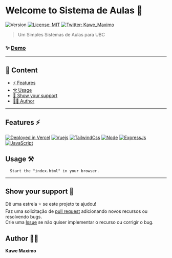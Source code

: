 # Welcome to Sistema de Aulas  👋
![Version](https://img.shields.io/badge/version-2.0-blue.svg?cacheSeconds=2592000)
[![License: MIT](https://img.shields.io/badge/License-MIT-yellow.svg)](#)
[![Twitter: Kawe_Maximo](https://img.shields.io/twitter/follow/kawe_maximo.svg?style=social)](https://twitter.com/maximo_kawe)

> Um Simples Sistemas de Aulas para UBC

### ✨ [Demo](https://vue-router-template.ga)

***

## :bookmark_tabs: Content

- [:zap: Features](#features-zap)
- [:hammer_and_pick: Usage](#usage-hammer_and_pick)
- [:handshake: Show your support](#show-your-support-handshake)
- [:technologist: Author](#author-technologist)

---

## Features :zap:
[![Deployed in Vercel](https://img.shields.io/badge/Vercel-000000?style=for-the-badge&logo=vercel&logoColor=white)](https://rocketlaunches.ga)
[![Vuejs](https://img.shields.io/badge/Vue.js-35495E?style=for-the-badge&logo=vue.js&logoColor=4FC08D)](https://vuejs.org/)
[![TailwindCss](https://img.shields.io/badge/Tailwind%20CSS-38B2AC?style=for-the-badge&logo=Tailwind%20CSS&logoColor=white)](https://tailwindcss.com/)
[![Node](https://img.shields.io/badge/Node.js-43853D?style=for-the-badge&logo=node.js&logoColor=white)](https://nodejs.org)
[![ExpressJs](https://img.shields.io/badge/express-000000?style=for-the-badge&logo=express&logoColor=white)](https://expressjs.com/)
[![JavaScript](https://img.shields.io/badge/Javascript-e1af24?style=for-the-badge&logo=javascript&logoColor=white)](https://developer.mozilla.org/pt-BR/docs/Web/JavaScript)

## Usage :hammer_and_pick:
```
  Start the "index.html" in your browser.
```
***


## Show your support :handshake:

Dê uma estrela ⭐️ se este projeto te ajudou! <br>
Faz uma solicitação de [pull request](https://github.com/KaweMaximo/SistemadeAulas/pulls) adicionando novos recursos ou resolvendo bugs. <br>
Crie uma [Issue](https://github.com/KaweMaximo/SistemadeAulas/issues) se não quiser implementar o recurso ou corrigir o bug. <br>

## Author :technologist:

**Kawe Maximo**
